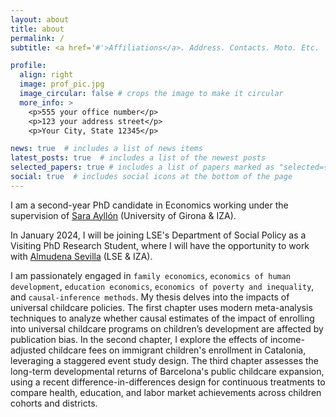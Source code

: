 ```yaml
---
layout: about
title: about
permalink: /
subtitle: <a href='#'>Affiliations</a>. Address. Contacts. Moto. Etc.

profile:
  align: right
  image: prof_pic.jpg
  image_circular: false # crops the image to make it circular
  more_info: >
    <p>555 your office number</p>
    <p>123 your address street</p>
    <p>Your City, State 12345</p>

news: true  # includes a list of news items
latest_posts: true  # includes a list of the newest posts
selected_papers: true # includes a list of papers marked as "selected={true}"
social: true  # includes social icons at the bottom of the page
---
```


I am a second-year PhD candidate in Economics working under the supervision of [Sara Ayllón](http://www.saraayllon.eu/)
(University of Girona & IZA).

In January 2024, I will be joining LSE's Department of Social Policy as a Visiting PhD Research Student,  where I will have the opportunity to work with
[Almudena Sevilla](https://www.lse.ac.uk/social-policy/people/academic-staff/Professor-Almudena-Sevilla) (LSE & IZA).

I am passionately engaged in `family economics`, `economics of human development`, `education economics`, `economics of poverty and inequality`, and `causal-inference methods`. My thesis delves into the impacts of universal childcare policies. The first chapter uses modern meta-analysis techniques to analyze whether causal estimates of the impact of enrolling into universal childcare programs on children’s development are affected by publication bias. In the second chapter, I explore the effects of income-adjusted childcare fees on immigrant children's enrollment in Catalonia, leveraging a staggered event study design. The third chapter assesses the long-term developmental returns of Barcelona's public childcare expansion, using a recent difference-in-differences design for continuous treatments to compare health, education, and labor market achievements across children cohorts and districts.